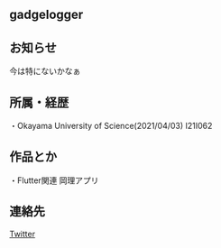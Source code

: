 ## gadgelogger

## お知らせ
今は特にないかなぁ
## 所属・経歴
・Okayama University of Science(2021/04/03)
I21I062
## 作品とか
・Flutter関連
岡理アプリ

## 連絡先
[Twitter](https://twitter.com/gadgelogger)


<!--
**gadgelogger/gadgelogger** is a ✨ _special_ ✨ repository because its `README.md` (this file) appears on your GitHub profile.

Here are some ideas to get you started:

- 🔭 I’m currently working on ...
- 🌱 I’m currently learning ...
- 👯 I’m looking to collaborate on ...
- 🤔 I’m looking for help with ...
- 💬 Ask me about ...
- 📫 How to reach me: ...
- 😄 Pronouns: ...
- ⚡ Fun fact: ...
-->
